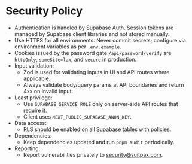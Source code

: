 # Security Policy

- Authentication is handled by Supabase Auth. Session tokens are managed by Supabase client libraries and not stored manually.
- Use HTTPS for all environments. Never commit secrets; configure via environment variables as per `.env.example`.
- Cookies issued by the password gate `/api/password/verify` are `httpOnly`, `sameSite=lax`, and `secure` in production.
- Input validation:
  - Zod is used for validating inputs in UI and API routes where applicable.
  - Always validate body/query params at API boundaries and return 4xx on invalid input.
- Least privilege:
  - Use `SUPABASE_SERVICE_ROLE` only on server-side API routes that require it.
  - Client uses `NEXT_PUBLIC_SUPABASE_ANON_KEY`.
- Data access:
  - RLS should be enabled on all Supabase tables with policies.
- Dependencies:
  - Keep dependencies updated and run `pnpm audit` periodically.
- Reporting:
  - Report vulnerabilities privately to security@suitpax.com.